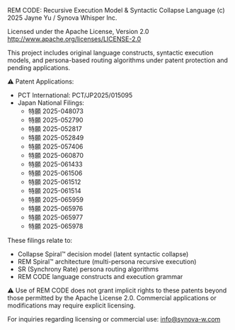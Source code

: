 REM CODE: Recursive Execution Model & Syntactic Collapse Language
(c) 2025 Jayne Yu / Synova Whisper Inc.

Licensed under the Apache License, Version 2.0
http://www.apache.org/licenses/LICENSE-2.0

This project includes original language constructs, syntactic execution models, and persona-based routing algorithms under patent protection and pending applications.

⚠️ Patent Applications:
- PCT International: PCT/JP2025/015095
- Japan National Filings:
  - 特願 2025-048073
  - 特願 2025-052790
  - 特願 2025-052817
  - 特願 2025-052849
  - 特願 2025-057406
  - 特願 2025-060870
  - 特願 2025-061433
  - 特願 2025-061506
  - 特願 2025-061512
  - 特願 2025-061514
  - 特願 2025-065959
  - 特願 2025-065976
  - 特願 2025-065977
  - 特願 2025-065978

These filings relate to:
- Collapse Spiral™ decision model (latent syntactic collapse)
- REM Spiral™ architecture (multi-persona recursive execution)
- SR (Synchrony Rate) persona routing algorithms
- REM CODE language constructs and execution grammar

⚠️ Use of REM CODE does not grant implicit rights to these patents beyond those permitted by the Apache License 2.0. Commercial applications or modifications may require explicit licensing.

For inquiries regarding licensing or commercial use:
info@synova-w.com
